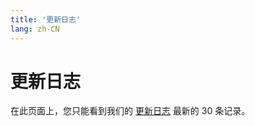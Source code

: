 ```yaml
---
title: '更新日志'
lang: zh-CN
---
```


<style scoped lang="scss">
@at-root .hero-content {
  padding: 32px;
}
</style>

# 更新日志

在此页面上，您只能看到我们的 [更新日志](https://github.com/meteosci/vue-maplibre/blob/dev/CHANGELOG.zh-CN.md) 最新的 30 条记录。

<VpChangelog />
